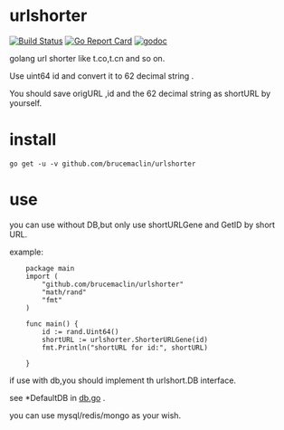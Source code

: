 # urlshorter

[![Build Status](https://travis-ci.org/brucemaclin/urlshorter.svg?branch=master)](https://travis-ci.org/brucemaclin/urlshorter) [![Go Report Card](https://goreportcard.com/badge/github.com/brucemaclin/urlshorter)](https://goreportcard.com/report/github.com/brucemaclin/urlshorter)
[![godoc](https://godoc.org/github.com/brucemaclin/urlshorter?status.svg)](https://godoc.org/github.com/brucemaclin/urlshorter)

golang url shorter like t.co,t.cn and so on.

Use uint64 id and convert it to 62 decimal string .

You should save origURL ,id and the 62 decimal string as shortURL by yourself.

# install

```
go get -u -v github.com/brucemaclin/urlshorter
```

# use

you can use without DB,but only use shortURLGene and GetID by short URL.

example:

```
    package main
    import (
        "github.com/brucemaclin/urlshorter"
        "math/rand"
        "fmt"
    )

    func main() {
        id := rand.Uint64()
        shortURL := urlshorter.ShorterURLGene(id)
        fmt.Println("shortURL for id:", shortURL)

    }
```


if use with db,you should implement th urlshort.DB interface.

see *DefaultDB in [db.go](db.go) .

you can use mysql/redis/mongo as your wish.
